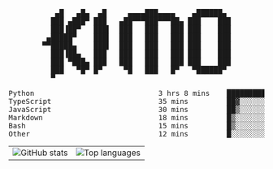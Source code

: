 <div align="center">
<pre>
   ▄█   ▄█▄  ▄█     ▄▄▄▄███▄▄▄▄    ▄██████▄ 
  ███ ▄███▀ ███   ▄██▀▀▀███▀▀▀██▄ ███    ███
  ███▐██▀   ███▌  ███   ███   ███ ███    ███
 ▄█████▀    ███▌  ███   ███   ███ ███    ███
▀▀█████▄    ███▌  ███   ███   ███ ███    ███
  ███▐██▄   ███   ███   ███   ███ ███    ███
  ███ ▀███▄ ███   ███   ███   ███ ███    ███
  ███   ▀█▀ █▀     ▀█   ███   █▀   ▀██████▀ 
  ▀                                         
</pre>
  

<!--START_SECTION:waka-->
<p align="center">
<pre>
Python                             3 hrs 8 mins    ██████████████░░░░░░░░░░░   56.32 %
TypeScript                         35 mins         ██▓░░░░░░░░░░░░░░░░░░░░░░   10.48 %
JavaScript                         30 mins         ██▒░░░░░░░░░░░░░░░░░░░░░░   08.98 %
Markdown                           18 mins         █▒░░░░░░░░░░░░░░░░░░░░░░░   05.65 %
Bash                               15 mins         █▒░░░░░░░░░░░░░░░░░░░░░░░   04.78 %
Other                              12 mins         █░░░░░░░░░░░░░░░░░░░░░░░░   03.65 %
</pre>
</p>
<!--END_SECTION:waka-->

<table align="center">
  <tr>
    <td valign="top">
      <img alt="GitHub stats"
           src="https://github-readme-stats.vercel.app/api?username=kim0chi&show_icons=true&hide_title=true&rank_icon=percentile&line_height=28&hide_border=true&theme=dark" />
    </td>
    <td valign="top">
      <img alt="Top languages"
           src="https://github-readme-stats.vercel.app/api/top-langs/?username=kim0chi&layout=compact&card_width=420&langs_count=8&hide_border=true&theme=dark" />
    </td>
  </tr>
</table>


